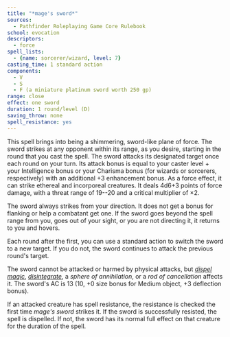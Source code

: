 ```yaml
---
title: "*mage's sword*"
sources:
  - Pathfinder Roleplaying Game Core Rulebook
school: evocation
descriptors:
  - force
spell_lists:
  - {name: sorcerer/wizard, level: 7}
casting_time: 1 standard action
components:
  - V
  - S
  - F (a miniature platinum sword worth 250 gp)
range: close
effect: one sword
duration: 1 round/level (D)
saving_throw: none
spell_resistance: yes
---
```


This spell brings into being a shimmering, sword-like plane of force. The sword strikes at any opponent within its range, as you desire, starting in the round that you cast the spell. The sword attacks its designated target once each round on your turn. Its attack bonus is equal to your caster level + your Intelligence bonus or your Charisma bonus (for wizards or sorcerers, respectively) with an additional +3 enhancement bonus. As a force effect, it can strike ethereal and incorporeal creatures. It deals 4d6+3 points of force damage, with a threat range of 19--20 and a critical multiplier of ×2.

The sword always strikes from your direction. It does not get a bonus for flanking or help a combatant get one. If the sword goes beyond the spell range from you, goes out of your sight, or you are not directing it, it returns to you and hovers.

Each round after the first, you can use a standard action to switch the sword to a new target. If you do not, the sword continues to attack the previous round's target.

The sword cannot be attacked or harmed by physical attacks, but [*dispel magic*](/spells/dispel-magic/), [*disintegrate*](/spells/disintegrate/), a *sphere of annihilation*, or a *rod of cancellation* affects it. The sword's AC is 13 (10, +0 size bonus for Medium object, +3 deflection bonus).

If an attacked creature has spell resistance, the resistance is checked the first time *mage's sword* strikes it. If the sword is successfully resisted, the spell is dispelled. If not, the sword has its normal full effect on that creature for the duration of the spell.

